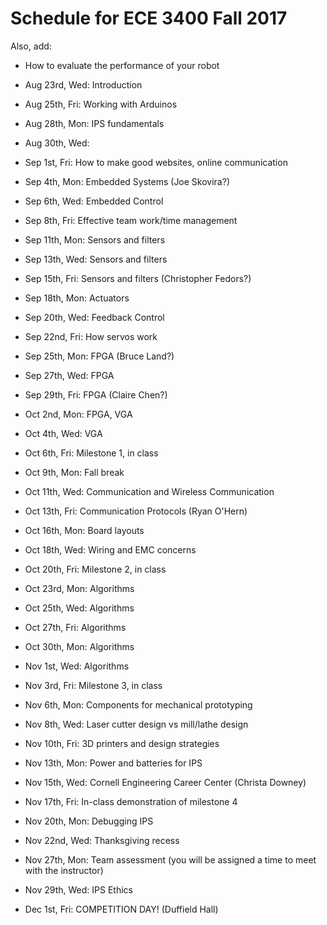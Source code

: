 # Schedule for ECE 3400 Fall 2017

Also, add: 
- How to evaluate the performance of your robot

- Aug 23rd, Wed: Introduction
- Aug 25th, Fri: Working with Arduinos
- Aug 28th, Mon: IPS fundamentals
- Aug 30th, Wed: 
- Sep 1st, Fri: How to make good websites, online communication
- Sep 4th, Mon: Embedded Systems (Joe Skovira?)
- Sep 6th, Wed: Embedded Control 
- Sep 8th, Fri: Effective team work/time management
- Sep 11th, Mon: Sensors and filters
- Sep 13th, Wed: Sensors and filters
- Sep 15th, Fri: Sensors and filters (Christopher Fedors?)
- Sep 18th, Mon: Actuators
- Sep 20th, Wed: Feedback Control
- Sep 22nd, Fri: How servos work
- Sep 25th, Mon: FPGA (Bruce Land?)
- Sep 27th, Wed: FPGA
- Sep 29th, Fri: FPGA (Claire Chen?)
- Oct 2nd, Mon: FPGA, VGA
- Oct 4th, Wed: VGA
- Oct 6th, Fri: Milestone 1, in class
- Oct 9th, Mon: Fall break
- Oct 11th, Wed: Communication and Wireless Communication
- Oct 13th, Fri: Communication Protocols (Ryan O'Hern)
- Oct 16th, Mon: Board layouts
- Oct 18th, Wed: Wiring and EMC concerns
- Oct 20th, Fri: Milestone 2, in class
- Oct 23rd, Mon: Algorithms
- Oct 25th, Wed: Algorithms
- Oct 27th, Fri: Algorithms
- Oct 30th, Mon: Algorithms
- Nov 1st, Wed: Algorithms
- Nov 3rd, Fri: Milestone 3, in class
- Nov 6th, Mon: Components for mechanical prototyping
- Nov 8th, Wed: Laser cutter design vs mill/lathe design
- Nov 10th, Fri: 3D printers and design strategies
- Nov 13th, Mon: Power and batteries for IPS
- Nov 15th, Wed: Cornell Engineering Career Center (Christa Downey)
- Nov 17th, Fri: In-class demonstration of milestone 4
- Nov 20th, Mon: Debugging IPS
- Nov 22nd, Wed: Thanksgiving recess
- Nov 27th, Mon: Team assessment (you will be assigned a time to meet with the instructor)
- Nov 29th, Wed: IPS Ethics
- Dec 1st, Fri: COMPETITION DAY! (Duffield Hall)
